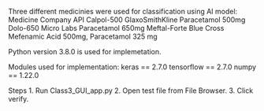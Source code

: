 Three different medicinies were used for classification using AI model:
	Medicine	Company			API
	Calpol-500	GlaxoSmithKline		Paracetamol 500mg
	Dolo-650	Micro Labs		Paracetamol 650mg
	Meftal-Forte	Blue Cross		Mefenamic Acid 500mg, Paracetamol 325 mg
					
Python version 3.8.0 is used for implemetation.

Modules used for implementation:
	keras == 2.7.0
	tensorflow == 2.7.0
	numpy == 1.22.0

Steps
	1. Run Class3_GUI_app.py
	2. Open test file from File Browser.
	3. Click verify.
